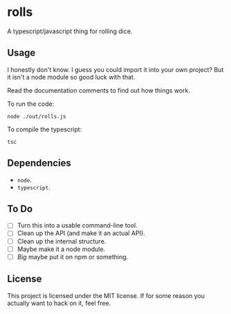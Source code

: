 # rolls

A typescript/javascript thing for rolling dice.

## Usage

I honestly don't know. I guess you could import it into your own project? But it isn't a node module so good luck with that.

Read the documentation comments to find out how things work.

To run the code:

```console
node ./out/rolls.js
```

To compile the typescript:

```console
tsc
```

## Dependencies

-   `node`.
-   `typescript`.

## To Do

-   [ ] Turn this into a usable command-line tool.
-   [ ] Clean up the API (and make it an actual API).
-   [ ] Clean up the internal structure.
-   [ ] Maybe make it a node module.
-   [ ] _Big_ maybe put it on npm or something.

## License

This project is licensed under the MIT license. If for some reason you actually want to hack on it, feel free.
